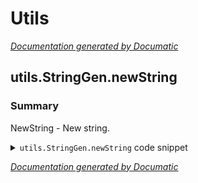 # Utils

[_Documentation generated by Documatic_](https://www.documatic.com?437045099)

<!---Documatic-section-utils.StringGen.newString-start--->
## utils.StringGen.newString

<!---Documatic-section-newString-start--->
### Summary

NewString - New string.

<!---Documatic-block-utils.StringGen.newString-start--->
<details>
	<summary><code>utils.StringGen.newString</code> code snippet</summary>

```javascript
function newString(no) {
    var chars = "ABCDEFGHIJKLMNOPQRSTUVWXTZabcdefghiklmnopqrstuvwxyz";
            var string_length = no;
            var randomstring = '';

            for (var x = 0; x < string_length; x++) {

                var letterOrNumber = Math.floor(Math.random() * 2);
                if (letterOrNumber == 0) {
                    var newNum = Math.floor(Math.random() * 9);
                    randomstring += newNum;
                } else {
                    var rnum = Math.floor(Math.random() * chars.length);
                    randomstring += chars.substring(rnum, rnum + 1);
                }

            }
            const uniqID = randomstring;
            return uniqID
}
```
</details>
<!---Documatic-block-utils.StringGen.newString-end--->
<!---Documatic-section-newString-end--->
<!---Documatic-section-utils.StringGen.newString-end--->

[_Documentation generated by Documatic_](https://www.documatic.com?437045099)